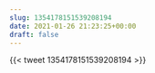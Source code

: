 ```yaml
---
slug: 1354178151539208194
date: 2021-01-26 21:23:25+00:00
draft: false
---
```


{{< tweet 1354178151539208194 >}}
